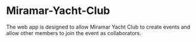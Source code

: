 # Miramar-Yacht-Club

The web app is designed to allow Miramar Yacht Club to create events and allow other members to join the event as collaborators.